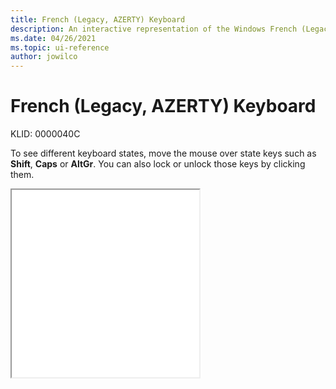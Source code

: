 ```yaml
---
title: French (Legacy, AZERTY) Keyboard
description: An interactive representation of the Windows French (Legacy, AZERTY) keyboard. To see different keyboard states, click or move the mouse over the state keys.
ms.date: 04/26/2021
ms.topic: ui-reference
author: jowilco
---
```


# French (Legacy, AZERTY) Keyboard

KLID: 0000040C

To see different keyboard states, move the mouse over state keys such as **Shift**, **Caps** or **AltGr**. You can also lock or unlock those keys by clicking them.

<iframe src="kbdfr.html" height="300"></iframe>
